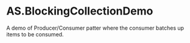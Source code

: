 AS.BlockingCollectionDemo
=========================

A demo of Producer/Consumer patter where the consumer batches up items to be consumed.
